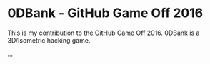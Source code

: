 # 0DBank - GitHub Game Off 2016

This is my contribution to the GitHub Game Off 2016. 0DBank is a 3D/Isometric hacking game.

...
